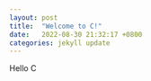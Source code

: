 ```yaml
---
layout: post
title:  "Welcome to C!"
date:   2022-08-30 21:32:17 +0800
categories: jekyll update
---
```

Hello C

[jekyll-docs]: https://jekyllrb.com/docs/home
[jekyll-gh]:   https://github.com/jekyll/jekyll
[jekyll-talk]: https://talk.jekyllrb.com/
